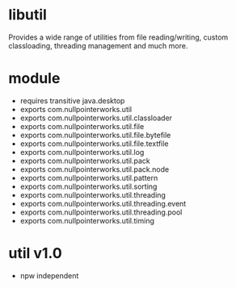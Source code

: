 # libutil
Provides a wide range of utilities from file reading/writing, custom classloading, threading management and much more. 

# module
* requires transitive java.desktop
* exports com.nullpointerworks.util
* exports com.nullpointerworks.util.classloader
* exports com.nullpointerworks.util.file
* exports com.nullpointerworks.util.file.bytefile
* exports com.nullpointerworks.util.file.textfile
* exports com.nullpointerworks.util.log
* exports com.nullpointerworks.util.pack
* exports com.nullpointerworks.util.pack.node
* exports com.nullpointerworks.util.pattern
* exports com.nullpointerworks.util.sorting
* exports com.nullpointerworks.util.threading
* exports com.nullpointerworks.util.threading.event
* exports com.nullpointerworks.util.threading.pool
* exports com.nullpointerworks.util.timing

# util v1.0
* npw independent
